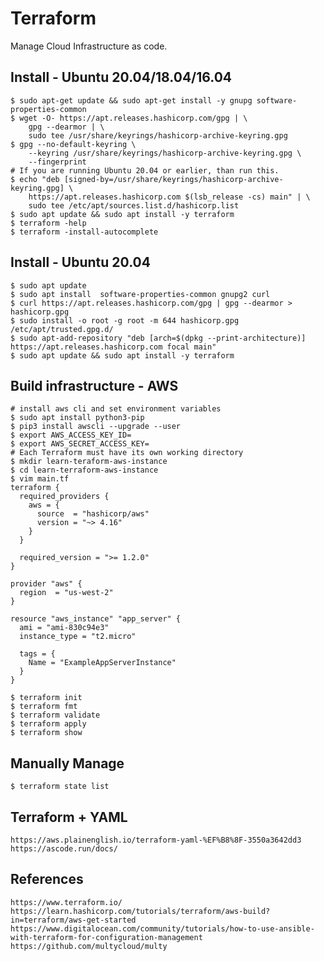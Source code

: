 Terraform
=====

Manage Cloud Infrastructure as code. 

Install - Ubuntu 20.04/18.04/16.04
---------------------------

    $ sudo apt-get update && sudo apt-get install -y gnupg software-properties-common
    $ wget -O- https://apt.releases.hashicorp.com/gpg | \
        gpg --dearmor | \
        sudo tee /usr/share/keyrings/hashicorp-archive-keyring.gpg
    $ gpg --no-default-keyring \
        --keyring /usr/share/keyrings/hashicorp-archive-keyring.gpg \
        --fingerprint
    # If you are running Ubuntu 20.04 or earlier, than run this. 
    $ echo "deb [signed-by=/usr/share/keyrings/hashicorp-archive-keyring.gpg] \
        https://apt.releases.hashicorp.com $(lsb_release -cs) main" | \
        sudo tee /etc/apt/sources.list.d/hashicorp.list
    $ sudo apt update && sudo apt install -y terraform
    $ terraform -help
    $ terraform -install-autocomplete

Install - Ubuntu 20.04
-----------------------

    $ sudo apt update
    $ sudo apt install  software-properties-common gnupg2 curl
    $ curl https://apt.releases.hashicorp.com/gpg | gpg --dearmor > hashicorp.gpg
    $ sudo install -o root -g root -m 644 hashicorp.gpg /etc/apt/trusted.gpg.d/
    $ sudo apt-add-repository "deb [arch=$(dpkg --print-architecture)] https://apt.releases.hashicorp.com focal main"
    $ sudo apt update && sudo apt install -y terraform

Build infrastructure - AWS
--------------------------

    # install aws cli and set environment variables
    $ sudo apt install python3-pip
    $ pip3 install awscli --upgrade --user
    $ export AWS_ACCESS_KEY_ID=
    $ export AWS_SECRET_ACCESS_KEY=
    # Each Terraform must have its own working directory
    $ mkdir learn-teraform-aws-instance
    $ cd learn-terraform-aws-instance
    $ vim main.tf
    terraform {
      required_providers {
        aws = {
          source  = "hashicorp/aws"
          version = "~> 4.16"
        }
      }

      required_version = ">= 1.2.0"
    }

    provider "aws" {
      region  = "us-west-2"
    }

    resource "aws_instance" "app_server" {
      ami = "ami-830c94e3"
      instance_type = "t2.micro"

      tags = {
        Name = "ExampleAppServerInstance"
      }
    }
    
    $ terraform init
    $ terraform fmt
    $ terraform validate
    $ terraform apply
    $ terraform show

Manually Manage
---------------

    $ terraform state list

Terraform + YAML
----------------

    https://aws.plainenglish.io/terraform-yaml-%EF%B8%8F-3550a3642dd3
    https://ascode.run/docs/


References
----------

    https://www.terraform.io/
    https://learn.hashicorp.com/tutorials/terraform/aws-build?in=terraform/aws-get-started
    https://www.digitalocean.com/community/tutorials/how-to-use-ansible-with-terraform-for-configuration-management
    https://github.com/multycloud/multy